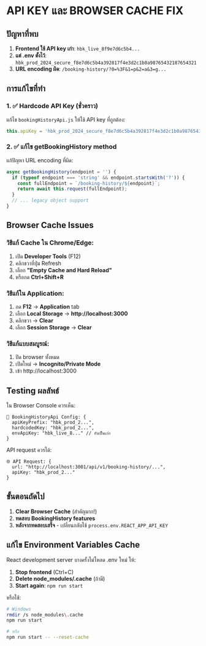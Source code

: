 # API KEY และ BROWSER CACHE FIX

## ปัญหาที่พบ
1. **Frontend ใช้ API key เก่า**: `hbk_live_8f9e7d6c5b4...` 
2. **แต่ .env ตั้งไว้**: `hbk_prod_2024_secure_f8e7d6c5b4a392817f4e3d2c1b0a98765432187654321`
3. **URL encoding ผิด**: `/booking-history/?0=%3F&1=p&2=a&3=g...`

## การแก้ไขที่ทำ

### 1. ✅ Hardcode API Key (ชั่วคราว)
แก้ไข `bookingHistoryApi.js` ให้ใช้ API key ที่ถูกต้อง:
```javascript
this.apiKey = 'hbk_prod_2024_secure_f8e7d6c5b4a392817f4e3d2c1b0a98765432187654321';
```

### 2. ✅ แก้ไข getBookingHistory method
แก้ปัญหา URL encoding ที่ผิด:
```javascript
async getBookingHistory(endpoint = '') {
  if (typeof endpoint === 'string' && endpoint.startsWith('?')) {
    const fullEndpoint = `/booking-history/${endpoint}`;
    return await this.request(fullEndpoint);
  }
  // ... legacy object support
}
```

## Browser Cache Issues

### วิธีแก้ Cache ใน Chrome/Edge:
1. เปิด **Developer Tools** (F12)
2. คลิกขวาที่ปุ่ม Refresh 
3. เลือก **"Empty Cache and Hard Reload"**
4. หรือกด **Ctrl+Shift+R**

### วิธีแก้ใน Application:
1. กด **F12** → **Application** tab
2. เลือก **Local Storage** → **http://localhost:3000**
3. คลิกขวา → **Clear**
4. เลือก **Session Storage** → **Clear**

### วิธีแก้แบบสมบูรณ์:
1. ปิด browser ทั้งหมด
2. เปิดใหม่ → **Incognito/Private Mode**
3. เข้า http://localhost:3000

## Testing ผลลัพธ์

ใน Browser Console ควรเห็น:
```
🔧 BookingHistoryApi Config: {
  apiKeyPrefix: "hbk_prod_2...",
  hardcodedKey: "hbk_prod_2...",
  envApiKey: "hbk_live_8..." // ยังเป็นเก่า
}
```

API request ควรได้:
```
🌐 API Request: {
  url: "http://localhost:3001/api/v1/booking-history/...",
  apiKey: "hbk_prod_2..."
}
```

## ขั้นตอนถัดไป

1. **Clear Browser Cache** (สำคัญมาก!)
2. **ทดสอบ BookingHistory features**
3. **หลังจากทดสอบเสร็จ** - เปลี่ยนกลับใช้ `process.env.REACT_APP_API_KEY`

## แก้ไข Environment Variables Cache

React development server บางครั้งไม่โหลด .env ใหม่ ให้:

1. **Stop frontend** (Ctrl+C)
2. **Delete node_modules/.cache** (ถ้ามี)
3. **Start again**: `npm run start`

หรือใช้:
```bash
# Windows
rmdir /s node_modules\.cache
npm run start

# หรือ
npm run start -- --reset-cache
```